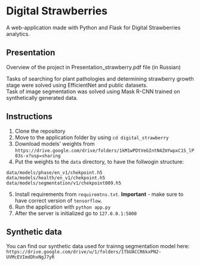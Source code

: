 # Digital Strawberries

A web-application made with Python and Flask for Digital Strawberries analytics.

## Presentation

Overview of the project in Presentation_strawberry.pdf file (in Russian)

Tasks of searching for plant pathologies and determining strawberry growth stage were solved using EfficientNet and public datasets.  
Task of image segmentation was solved using Mask R-CNN trained on synthetically generated data.

## Instructions

1. Clone the repository
2. Move to the application folder by using `cd digital_strawberry`
3. Download models' weights from  `https://drive.google.com/drive/folders/1kM1wPDtVeGIntN4ZmYwpxC1S_lP03s-x?usp=sharing`
4. Put the weights to the `data` directory, to have the follwogin structure:
  ```
  data/models/phase/en_v1/chekpoint.h5
  data/models/health/en_v1/chekpoint.h5
  data/models/segmentation/v1/chekpoint009.h5
  ```
5. Install requirements from `requiremtns.txt`. **Important** - make sure to have correct version of `tensorflow`.
6. Run the application with `python app.py`
7. After the server is initialized go to `127.0.0.1:5000`


## Synthetic data
You can find our synthetic data used for trainng segmentation model here:
`https://drive.google.com/drive/u/1/folders/1TbUACCR6kxPN2-UVMcEVImdDhxNgJ7yR`
